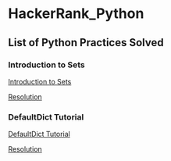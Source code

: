 # HackerRank_Python

## List of Python Practices Solved

### Introduction to Sets

[Introduction to Sets](https://www.hackerrank.com/challenges/py-introduction-to-sets/problem)

[Resolution](py-introduction-to-sets/py-introduction-to-sets.py)

### DefaultDict Tutorial

[DefaultDict Tutorial](https://www.hackerrank.com/challenges/defaultdict-tutorial/problem)

[Resolution](defaultdict-tutorial/defaultdict-tutorial.py)
